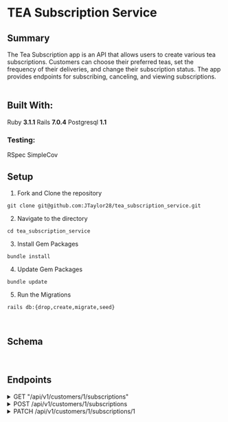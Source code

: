 # TEA Subscription Service

## Summary
The Tea Subscription app is an API that allows users to create various tea subscriptions. Customers can choose their preferred teas, set the frequency of their deliveries, and change their subscription status. The app provides endpoints for subscribing, canceling, and viewing subscriptions.
<br>
<br>

## Built With:

Ruby **3.1.1**
Rails **7.0.4**
Postgresql **1.1**

### Testing:

RSpec
SimpleCov

## Setup

1. Fork and Clone the repository
```shell
git clone git@github.com:JTaylor28/tea_subscription_service.git
```

2. Navigate to the directory
```shell
cd tea_subscription_service
```

3. Install Gem Packages
```shell
bundle install
```

4. Update Gem Packages
```shell
bundle update
```

5. Run the Migrations
```shell
rails db:{drop,create,migrate,seed}
```
<br>

## Schema

<br>


## Endpoints

<details>
<summary> GET "/api/v1/customers/1/subscriptions" </summary>


## Response:

status: 200
body:

```json
{
    "data": [
        {
            "id": "1",
            "type": "subscription",
            "attributes": {
                "title": "Green Tea Subscription",
                "price": 10,
                "status": "active",
                "frequency": "monthly",
                "customer_id": 1,
                "tea_id": 1
            }
        },
        {
            "id": "2",
            "type": "subscription",
            "attributes": {
                "title": "Oolong Tea Subscription",
                "price": 15,
                "status": "cancelled",
                "frequency": "weekly",
                "customer_id": 1,
                "tea_id": 2
            }
        },
        {
            "id": "3",
            "type": "subscription",
            "attributes": {
                "title": "Earl Gray Tea Subscription",
                "price": 100,
                "status": "cancelled",
                "frequency": "yearly",
                "customer_id": 1,
                "tea_id": 3
            }
        }
    ]
}
```
<br>
<br>
<br>
</details>

<details>
<summary> POST /api/v1/customers/1/subscriptions </summary>

## Request:

Content-Type: application/json
Accept: application/json

```json
{
    "customer_id": "2",
    "tea_id": "1",
    "frequency": "weekly" 
}
```

## Response:

status: 201
body:

```json
{
    "data": {
        "id": "5",
        "type": "subscription",
        "attributes": {
            "title": "Green Tea Subscription",
            "price": 10,
            "status": "active",
            "frequency": "weekly",
            "customer_id": 1,
            "tea_id": 1
        }
    }
}
```
<br>
<br>
<br>
</details>

<details>
<summary> PATCH /api/v1/customers/1/subscriptions/1 </summary>
<br>

## Change Status: 
### Request:

Content-Type: application/json
Accept: application/json

body:

```json
{
  "status": "cancelled"
}
```

### Response:

status: 200
body:

```json
{
    "data": {
        "id": "6",
        "type": "subscription",
        "attributes": {
            "title": "Green Tea Subscription",
            "price": 10,
            "status": "canceled",
            "frequency": "weekly",
            "customer_id": 1,
            "tea_id": 1
        }
    }
}
```
</details>
